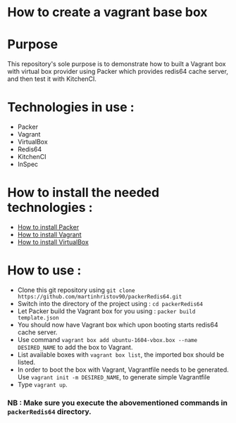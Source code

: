 # How to create a vagrant base box

# Purpose

This repository's sole purpose is to demonstrate how to built a Vagrant box with virtual box provider using Packer which provides redis64 cache server, and then test it with KitchenCI.

# Technologies in use :

- Packer
- Vagrant
- VirtualBox
- Redis64
- KitchenCI
- InSpec

# How to install the needed technologies :

- [How to install Packer](https://www.packer.io/intro/getting-started/install.html)
- [How to install Vagrant](https://www.vagrantup.com/docs/installation/)
- [How to install VirtualBox](https://www.virtualbox.org/manual/ch02.html)


# How to use :

- Clone this git repository using `git clone https://github.com/martinhristov90/packerRedis64.git`
- Switch into the directory of the project using : `cd packerRedis64`
- Let Packer build the Vagrant box for you using : `packer build template.json`
- You should now have Vagrant box which upon booting starts redis64 cache server.
- Use command `vagrant box add ubuntu-1604-vbox.box --name DESIRED_NAME` to add the box to Vagrant.
- List available boxes with `vagrant box list`, the imported box should be listed.
- In order to boot the box with Vagrant, Vagrantfile needs to be generated. Use `vagrant init -m DESIRED_NAME`, to generate simple Vagrantfile
- Type `vagrant up`.

### NB : Make sure you execute the abovementioned commands in `packerRedis64` directory.
